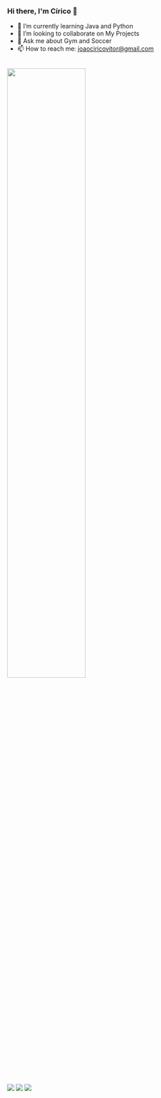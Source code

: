### Hi there, I'm Círico 👋

- 🌱 I’m currently learning Java and Python
- 👯 I’m looking to collaborate on My Projects
- 💬 Ask me about Gym and Soccer
- 📫 How to reach me: joaociricovitor@gmail.com
<br>

<img width="60%" src="https://github-readme-stats.vercel.app/api/top-langs/?username=Ciricoo&layout=compact&langs_count=7&theme=dark"/>
</div>
  
<div> 
  <a href="https://instagram.com/_cirico" target="_blank"><img src="https://img.shields.io/badge/-Instagram-%23E4405F?style=for-the-badge&logo=instagram&logoColor=white" target="_blank"></a>
  <a href = "mailto:joaociricovitor@gmail.com"><img src="https://img.shields.io/badge/-Gmail-%23333?style=for-the-badge&logo=gmail&logoColor=white" target="_blank"></a>
  <a href="https://www.linkedin.com/in/cirico/" target="_blank"><img src="https://img.shields.io/badge/-LinkedIn-%230077B5?style=for-the-badge&logo=linkedin&logoColor=white" target="_blank"></a> 
 
</div>
